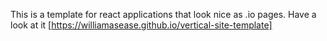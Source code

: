 This is a template for react applications that look nice as .io pages.
Have a look at it [https://williamasease.github.io/vertical-site-template]
